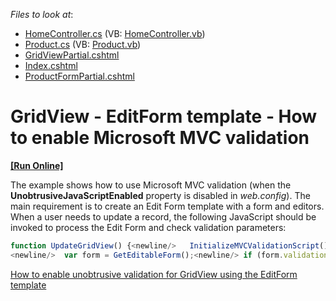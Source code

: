 <!-- default file list -->
*Files to look at*:

* [HomeController.cs](./CS/Controllers/HomeController.cs) (VB: [HomeController.vb](./VB/Controllers/HomeController.vb))
* [Product.cs](./CS/Models/Product.cs) (VB: [Product.vb](./VB/Models/Product.vb))
* [GridViewPartial.cshtml](./CS/Views/Home/GridViewPartial.cshtml)
* [Index.cshtml](./CS/Views/Home/Index.cshtml)
* [ProductFormPartial.cshtml](./CS/Views/Home/ProductFormPartial.cshtml)
<!-- default file list end -->
# GridView - EditForm template - How to enable Microsoft MVC validation
<!-- run online -->
**[[Run Online]](https://codecentral.devexpress.com/e3746)**
<!-- run online end -->


<p>The example shows how to use Microsoft MVC validation (when the <strong>UnobtrusiveJavaScriptEnabled</strong> property is disabled in <i>web.config</i>). The main requirement is to create an Edit Form template with a form and editors. When a user needs to update a record, the following JavaScript should be invoked to process the Edit Form and check validation parameters:</p>

```js
function UpdateGridView() {<newline/>	InitializeMVCValidationScript();
<newline/>	var form = GetEditableForm();<newline/>	if (form.validationCallbacks[0]())<newline/>		grid.UpdateEdit();<newline/>}<newline/>function InitializeMVCValidationScript() {<newline/>	var validationRulesScript = GetEditableForm().nextSibling;<newline/>	if (validationRulesScript && !validationRulesScript.executed) {<newline/>		validationRulesScript.executed = true;<newline/>		eval(validationRulesScript.text);<newline/>		Sys.Mvc.FormContext._Application_Load();<newline/>	}<newline/>}<newline/>function GetEditableForm() {<newline/>	return document.getElementById("frmProduct");<newline/>}
```

<p> </p><p><a href="https://www.devexpress.com/Support/Center/p/E3744">How to enable unobtrusive validation for GridView using the EditForm template</a></p>

<br/>


